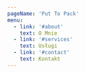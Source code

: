 ```yaml
---
pageName: 'Put To Pack'
menu:
  - link: '#about'
    text: O Mnie
  - link: '#services'
    text: Usługi
  - link: '#contact'
    text: Kontakt
---
```

